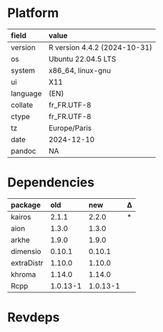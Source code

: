 # Platform

|field    |value                        |
|:--------|:----------------------------|
|version  |R version 4.4.2 (2024-10-31) |
|os       |Ubuntu 22.04.5 LTS           |
|system   |x86_64, linux-gnu            |
|ui       |X11                          |
|language |(EN)                         |
|collate  |fr_FR.UTF-8                  |
|ctype    |fr_FR.UTF-8                  |
|tz       |Europe/Paris                 |
|date     |2024-12-10                   |
|pandoc   |NA                           |

# Dependencies

|package    |old      |new      |Δ  |
|:----------|:--------|:--------|:--|
|kairos     |2.1.1    |2.2.0    |*  |
|aion       |1.3.0    |1.3.0    |   |
|arkhe      |1.9.0    |1.9.0    |   |
|dimensio   |0.10.1   |0.10.1   |   |
|extraDistr |1.10.0   |1.10.0   |   |
|khroma     |1.14.0   |1.14.0   |   |
|Rcpp       |1.0.13-1 |1.0.13-1 |   |

# Revdeps

